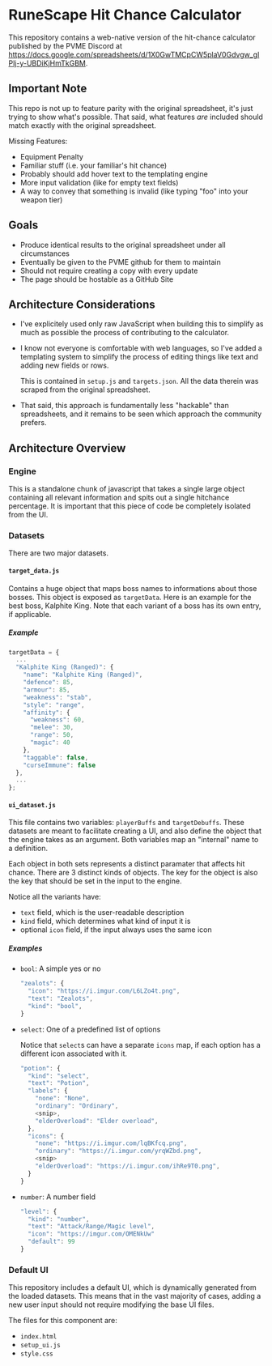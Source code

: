 # RuneScape Hit Chance Calculator
This repository contains a web-native version of the hit-chance calculator
published by the PVME Discord at
https://docs.google.com/spreadsheets/d/1X0GwTMCpCW5plaV0Gdvgw_glPlj-y-UBDiKjHmTkGBM.

## Important Note
This repo is not up to feature parity with the original spreadsheet, it's just
trying to show what's possible. That said, what features _are_ included should
match exactly with the original spreadsheet.

Missing Features:
- Equipment Penalty
- Familiar stuff (i.e. your familiar's hit chance)
- Probably should add hover text to the templating engine
- More input validation (like for empty text fields)
- A way to convey that something is invalid (like typing "foo" into your weapon
  tier)

## Goals
- Produce identical results to the original spreadsheet under all circumstances
- Eventually be given to the PVME github for them to maintain
- Should not require creating a copy with every update
- The page should be hostable as a GitHub Site

## Architecture Considerations
- I've explicitely used only raw JavaScript when building this to simplify as
  much as possible the process of contributing to the calculator.
- I know not everyone is comfortable with web languages, so I've added a
  templating system to simplify the process of editing things like text and
  adding new fields or rows.

  This is contained in `setup.js` and `targets.json`. All the data therein was
  scraped from the original spreadsheet.
- That said, this approach is fundamentally less "hackable" than spreadsheets,
  and it remains to be seen which approach the community prefers.

## Architecture Overview
### Engine
This is a standalone chunk of javascript that takes a single large object
containing all relevant information and spits out a single hitchance percentage.
It is important that this piece of code be completely isolated from the UI.

### Datasets
There are two major datasets.

#### `target_data.js`
Contains a huge object that maps boss names to informations about those bosses.
This object is exposed as `targetData`. Here is an example for the best boss,
Kalphite King. Note that each variant of a boss has its own entry, if
applicable.

##### Example
```js
targetData = {
  ...
  "Kalphite King (Ranged)": {
    "name": "Kalphite King (Ranged)",
    "defence": 85,
    "armour": 85,
    "weakness": "stab",
    "style": "range",
    "affinity": {
      "weakness": 60,
      "melee": 30,
      "range": 50,
      "magic": 40
    },
    "taggable": false,
    "curseImmune": false
  },
  ...
};
```

#### `ui_dataset.js`
This file contains two variables: `playerBuffs` and `targetDebuffs`. These
datasets are meant to facilitate creating a UI, and also define the object that
the engine takes as an argument. Both variables map an "internal" name to a
definition.

Each object in both sets represents a distinct paramater that affects hit chance.
There are 3 distinct kinds of objects. The key for the object is also the key
that should be set in the input to the engine.

Notice all the variants have:
- `text` field, which is the user-readable description
- `kind` field, which determines what kind of input it is
- optional `icon` field, if the input always uses the same icon

##### Examples
- `bool`: A simple yes or no
  ```js
  "zealots": {
    "icon": "https://i.imgur.com/L6LZo4t.png",
    "text": "Zealots",
    "kind": "bool",
  }
  ```
- `select`: One of a predefined list of options

  Notice that `select`s can have a separate `icons` map, if each option has a
  different icon associated with it.
  ```js
  "potion": {
    "kind": "select",
    "text": "Potion",
    "labels": {
      "none": "None",
      "ordinary": "Ordinary",
      <snip>,
      "elderOverload": "Elder overload",
    },
    "icons": {
      "none": "https://i.imgur.com/lqBKfcq.png",
      "ordinary": "https://i.imgur.com/yrqWZbd.png",
      <snip>
      "elderOverload": "https://i.imgur.com/ihRe9T0.png",
    }
  }
  ```
- `number`: A number field
  ```js
  "level": {
    "kind": "number",
    "text": "Attack/Range/Magic level",
    "icon": "https://imgur.com/OMENkUw"
    "default": 99
  }
  ```

### Default UI
This repository includes a default UI, which is dynamically generated from the
loaded datasets. This means that in the vast majority of cases, adding a new
user input should not require modifying the base UI files.

The files for this component are:
- `index.html`
- `setup_ui.js`
- `style.css`
